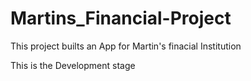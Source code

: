 # Martins_Financial-Project

This project builts an App for Martin's finacial Institution

This is the Development stage
